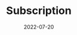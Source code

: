 ---
categories: ["API"]
tags: ["api", "subscription"] 
title: "Subscription"
linkTitle: "Subscription"
date: 2022-07-20
type: docs
weight: 30
description: >
  Our API implements a robust and reliable message routing dispatcher.
---